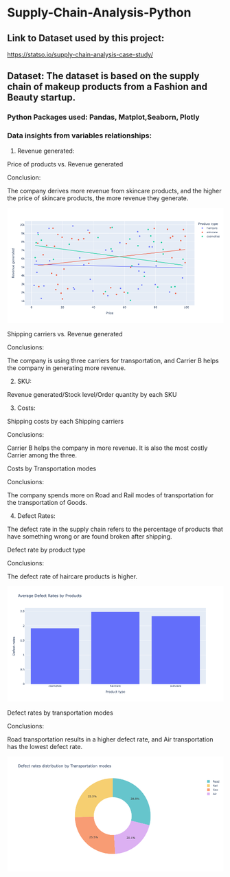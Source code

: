 # Supply-Chain-Analysis-Python

## Link to Dataset used by this project:

https://statso.io/supply-chain-analysis-case-study/

## Dataset:  The dataset is based on the supply chain of makeup products from a Fashion and Beauty startup.

### Python Packages used: Pandas, Matplot,Seaborn, Plotly

### Data insights from variables relationships:

1. Revenue generated:

Price of products vs. Revenue generated

Conclusion: 

The company derives more revenue from skincare products, and the higher the price of skincare products, the more revenue they generate.

![image](https://github.com/YUXI1009/Supply-Chain-Analysis-Python/blob/main/newplot.png)

Shipping carriers vs. Revenue generated

Conclusions:

The company is using three carriers for transportation, and Carrier B helps the company in generating more revenue.

2. SKU:

Revenue generated/Stock level/Order quantity by each SKU
             
3. Costs:

Shipping costs by each Shipping carriers

Conclusions: 

Carrier B helps the company in more revenue. It is also the most costly Carrier among the three. 

Costs by Transportation modes

Conclusions:

The company spends more on Road and Rail modes of transportation for the transportation of Goods.

4. Defect Rates:

The defect rate in the supply chain refers to the percentage of products that have something wrong or are found broken after shipping.

Defect rate by product type

Conclusions:

The defect rate of haircare products is higher.

![image](https://github.com/YUXI1009/Supply-Chain-Analysis-Python/blob/main/newplot%20(4).png)

Defect rates by transportation modes

Conclusions:

Road transportation results in a higher defect rate, and Air transportation has the lowest defect rate.

![image](https://github.com/YUXI1009/Supply-Chain-Analysis-Python/blob/main/newplot%20(5).png)

